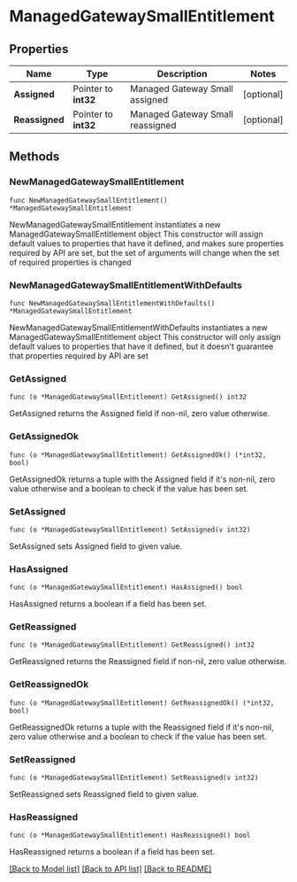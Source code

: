 # ManagedGatewaySmallEntitlement

## Properties

Name | Type | Description | Notes
------------ | ------------- | ------------- | -------------
**Assigned** | Pointer to **int32** | Managed Gateway Small assigned | [optional] 
**Reassigned** | Pointer to **int32** | Managed Gateway Small reassigned | [optional] 

## Methods

### NewManagedGatewaySmallEntitlement

`func NewManagedGatewaySmallEntitlement() *ManagedGatewaySmallEntitlement`

NewManagedGatewaySmallEntitlement instantiates a new ManagedGatewaySmallEntitlement object
This constructor will assign default values to properties that have it defined,
and makes sure properties required by API are set, but the set of arguments
will change when the set of required properties is changed

### NewManagedGatewaySmallEntitlementWithDefaults

`func NewManagedGatewaySmallEntitlementWithDefaults() *ManagedGatewaySmallEntitlement`

NewManagedGatewaySmallEntitlementWithDefaults instantiates a new ManagedGatewaySmallEntitlement object
This constructor will only assign default values to properties that have it defined,
but it doesn't guarantee that properties required by API are set

### GetAssigned

`func (o *ManagedGatewaySmallEntitlement) GetAssigned() int32`

GetAssigned returns the Assigned field if non-nil, zero value otherwise.

### GetAssignedOk

`func (o *ManagedGatewaySmallEntitlement) GetAssignedOk() (*int32, bool)`

GetAssignedOk returns a tuple with the Assigned field if it's non-nil, zero value otherwise
and a boolean to check if the value has been set.

### SetAssigned

`func (o *ManagedGatewaySmallEntitlement) SetAssigned(v int32)`

SetAssigned sets Assigned field to given value.

### HasAssigned

`func (o *ManagedGatewaySmallEntitlement) HasAssigned() bool`

HasAssigned returns a boolean if a field has been set.

### GetReassigned

`func (o *ManagedGatewaySmallEntitlement) GetReassigned() int32`

GetReassigned returns the Reassigned field if non-nil, zero value otherwise.

### GetReassignedOk

`func (o *ManagedGatewaySmallEntitlement) GetReassignedOk() (*int32, bool)`

GetReassignedOk returns a tuple with the Reassigned field if it's non-nil, zero value otherwise
and a boolean to check if the value has been set.

### SetReassigned

`func (o *ManagedGatewaySmallEntitlement) SetReassigned(v int32)`

SetReassigned sets Reassigned field to given value.

### HasReassigned

`func (o *ManagedGatewaySmallEntitlement) HasReassigned() bool`

HasReassigned returns a boolean if a field has been set.


[[Back to Model list]](../README.md#documentation-for-models) [[Back to API list]](../README.md#documentation-for-api-endpoints) [[Back to README]](../README.md)


